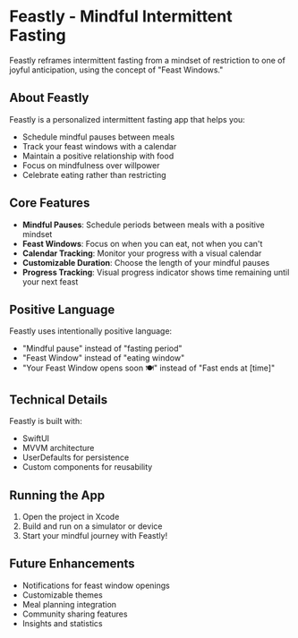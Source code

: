# Feastly - Mindful Intermittent Fasting

Feastly reframes intermittent fasting from a mindset of restriction to one of joyful anticipation, using the concept of "Feast Windows."

## About Feastly

Feastly is a personalized intermittent fasting app that helps you:

- Schedule mindful pauses between meals
- Track your feast windows with a calendar
- Maintain a positive relationship with food
- Focus on mindfulness over willpower
- Celebrate eating rather than restricting

## Core Features

- **Mindful Pauses**: Schedule periods between meals with a positive mindset
- **Feast Windows**: Focus on when you can eat, not when you can't
- **Calendar Tracking**: Monitor your progress with a visual calendar
- **Customizable Duration**: Choose the length of your mindful pauses
- **Progress Tracking**: Visual progress indicator shows time remaining until your next feast

## Positive Language

Feastly uses intentionally positive language:

- "Mindful pause" instead of "fasting period"
- "Feast Window" instead of "eating window"
- "Your Feast Window opens soon 🍽️" instead of "Fast ends at [time]"

## Technical Details

Feastly is built with:

- SwiftUI
- MVVM architecture
- UserDefaults for persistence
- Custom components for reusability

## Running the App

1. Open the project in Xcode
2. Build and run on a simulator or device
3. Start your mindful journey with Feastly!

## Future Enhancements

- Notifications for feast window openings
- Customizable themes
- Meal planning integration
- Community sharing features
- Insights and statistics
